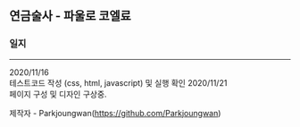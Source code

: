 ## 연금술사 - 파울로 코엘료
### 일지
---------------
2020/11/16  
테스트코드 작성 (css, html, javascript) 및 실행 확인
2020/11/21  
페이지 구성 및 디자인 구상중.

제작자	-	Parkjoungwan(https://github.com/Parkjoungwan)
